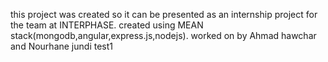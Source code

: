  this  project was created so it can be presented as an internship project for the team at INTERPHASE.
 created using MEAN stack(mongodb,angular,express.js,nodejs).
 worked on by Ahmad hawchar and Nourhane jundi
test1